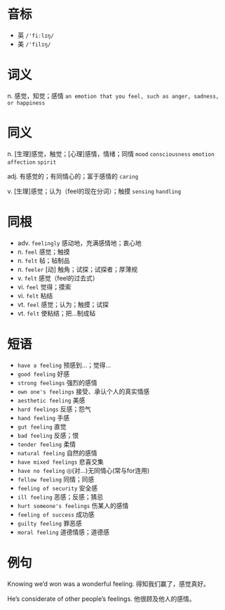 # 音标

- 英 `/'fiːlɪŋ/`
- 美 `/'filɪŋ/`

# 词义

n. 感觉，知觉；感情
`an emotion that you feel, such as anger, sadness, or happiness`

# 同义

n. [生理]感觉，触觉；[心理]感情，情绪；同情
`mood` `consciousness` `emotion` `affection` `spirit`

adj. 有感觉的；有同情心的；富于感情的
`caring`

v. [生理]感觉；认为（feel的现在分词）；触摸
`sensing` `handling`

# 同根

- adv. `feelingly` 感动地，充满感情地；衷心地
- n. `feel` 感觉；触摸
- n. `felt` 毡；毡制品
- n. `feeler` [动] 触角；试探；试探者；厚薄规
- v. `felt` 感觉（feel的过去式）
- vi. `feel` 觉得；摸索
- vi. `felt` 粘结
- vt. `feel` 感觉；认为；触摸；试探
- vt. `felt` 使粘结；把…制成毡

# 短语

- `have a feeling` 预感到…；觉得…
- `good feeling` 好感
- `strong feelings` 强烈的感情
- `own one's feelings` 接受、承认个人的真实情感
- `aesthetic feeling` 美感
- `hard feelings` 反感；怨气
- `hand feeling` 手感
- `gut feeling` 直觉
- `bad feeling` 反感；恨
- `tender feeling` 柔情
- `natural feeling` 自然的感情
- `have mixed feelings` 悲喜交集
- `have no feeling` ◎(对…)无同情心(常与for连用)
- `fellow feeling` 同情；同感
- `feeling of security` 安全感
- `ill feeling` 恶感；反感；猜忌
- `hurt someone's feelings` 伤某人的感情
- `feeling of success` 成功感
- `guilty feeling` 罪恶感
- `moral feeling` 道德情感；道德感

# 例句

Knowing we’d won was a wonderful feeling.
得知我们赢了，感觉真好。

He’s considerate of other people’s feelings.
他很顾及他人的感情。


